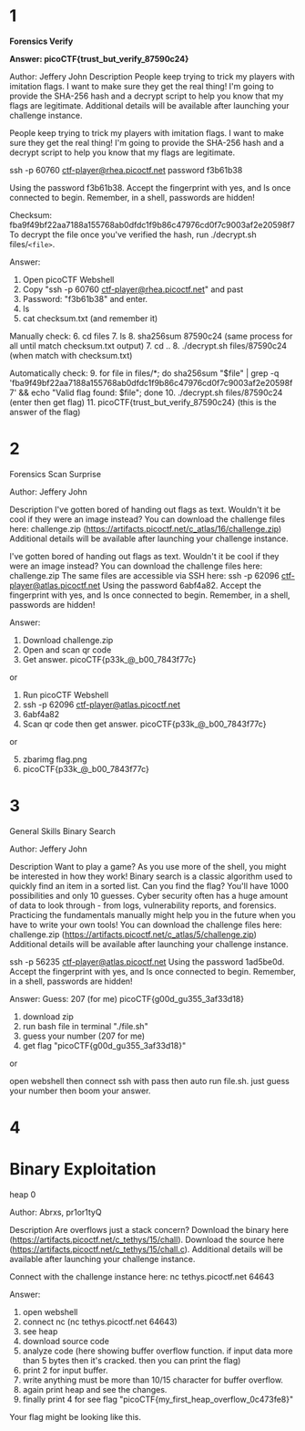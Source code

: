# 1

**Forensics
Verify**

**Answer: picoCTF{trust_but_verify_87590c24}**

Author: Jeffery John
Description
People keep trying to trick my players with imitation flags. I want to make sure they get the real thing! I'm going to provide the SHA-256 hash and a decrypt script to help you know that my flags are legitimate.
Additional details will be available after launching your challenge instance.

People keep trying to trick my players with imitation flags. I want to make sure they get the real thing! I'm going to provide the SHA-256 hash and a decrypt script to help you know that my flags are legitimate.

ssh -p 60760 ctf-player@rhea.picoctf.net
password f3b61b38

Using the password f3b61b38. Accept the fingerprint with yes, and ls once connected to begin. Remember, in a shell, passwords are hidden!

Checksum: fba9f49bf22aa7188a155768ab0dfdc1f9b86c47976cd0f7c9003af2e20598f7
To decrypt the file once you've verified the hash, run ./decrypt.sh files/`<file>`.

Answer:

1. Open picoCTF Webshell
2. Copy "ssh -p 60760 ctf-player@rhea.picoctf.net" and past
3. Password: "f3b61b38" and enter.
4. ls
5. cat checksum.txt (and remember it)

Manually check:
6. cd files
7. ls
8. sha256sum 87590c24 (same process for all until match checksum.txt output)
7. cd ..
8. ./decrypt.sh files/87590c24 (when match with checksum.txt)

Automatically check:
9. for file in files/*; do sha256sum "$file" | grep -q 'fba9f49bf22aa7188a155768ab0dfdc1f9b86c47976cd0f7c9003af2e20598f7' && echo "Valid flag found: $file"; done
10. ./decrypt.sh files/87590c24 (enter then get flag)
11. picoCTF{trust_but_verify_87590c24} (this is the answer of the flag)

# 2

Forensics
Scan Surprise

Author: Jeffery John

Description
I've gotten bored of handing out flags as text. Wouldn't it be cool if they were an image instead?
You can download the challenge files here:
challenge.zip (https://artifacts.picoctf.net/c_atlas/16/challenge.zip)
Additional details will be available after launching your challenge instance.

I've gotten bored of handing out flags as text. Wouldn't it be cool if they were an image instead?
You can download the challenge files here:
challenge.zip
The same files are accessible via SSH here:
ssh -p 62096 ctf-player@atlas.picoctf.net
Using the password 6abf4a82. Accept the fingerprint with yes, and ls once connected to begin. Remember, in a shell, passwords are hidden!

Answer:

1. Download challenge.zip
2. Open and scan qr code
3. Get answer. picoCTF{p33k_@_b00_7843f77c}

or

1. Run picoCTF Webshell
2. ssh -p 62096 ctf-player@atlas.picoctf.net
3. 6abf4a82
4. Scan qr code then get answer. picoCTF{p33k_@_b00_7843f77c}

or

5. zbarimg flag.png
6. picoCTF{p33k_@_b00_7843f77c}

# 3

General Skills
Binary Search

Author: Jeffery John

Description
Want to play a game? As you use more of the shell, you might be interested in how they work! Binary search is a classic algorithm used to quickly find an item in a sorted list. Can you find the flag? You'll have 1000 possibilities and only 10 guesses.
Cyber security often has a huge amount of data to look through - from logs, vulnerability reports, and forensics. Practicing the fundamentals manually might help you in the future when you have to write your own tools!
You can download the challenge files here:
challenge.zip (https://artifacts.picoctf.net/c_atlas/5/challenge.zip)
Additional details will be available after launching your challenge instance.

ssh -p 56235 ctf-player@atlas.picoctf.net
Using the password 1ad5be0d. Accept the fingerprint with yes, and ls once connected to begin. Remember, in a shell, passwords are hidden!

Answer:
Guess: 207 (for me)
picoCTF{g00d_gu355_3af33d18}

1. download zip
2. run bash file in terminal "./file.sh"
3. guess your number (207 for me)
4. get flag "picoCTF{g00d_gu355_3af33d18}"

or

open webshell then connect ssh with pass then auto run file.sh. just guess your number then boom your answer.


# 4

# Binary Exploitation

heap 0

Author: Abrxs, pr1or1tyQ

Description
Are overflows just a stack concern?
Download the binary here (https://artifacts.picoctf.net/c_tethys/15/chall).
Download the source here (https://artifacts.picoctf.net/c_tethys/15/chall.c).
Additional details will be available after launching your challenge instance.

Connect with the challenge instance here:
nc tethys.picoctf.net 64643

Answer:

1. open webshell
2. connect nc (nc tethys.picoctf.net 64643)
3. see heap
4. download source code
5. analyze code (here showing buffer overflow function. if input data more than 5 bytes then it's cracked. then you can print the flag)
6. print 2 for input buffer.
7. write anything must be more than 10/15 character for buffer overflow.
8. again print heap and see the changes.
9. finally print 4 for see flag "picoCTF{my_first_heap_overflow_0c473fe8}"

Your flag might be looking like this.
